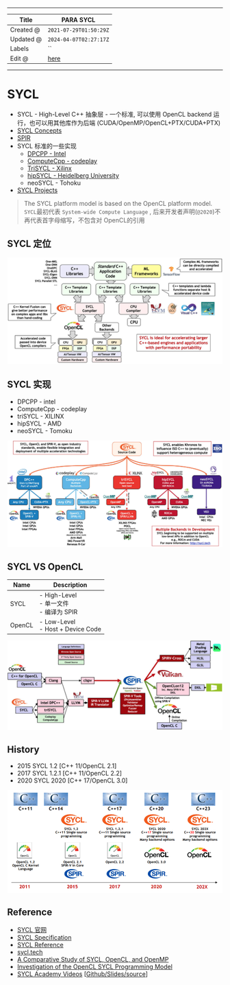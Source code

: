 -----

| Title     | PARA SYCL                                         |
| --------- | ------------------------------------------------- |
| Created @ | `2021-07-29T01:50:29Z`                            |
| Updated @ | `2024-04-07T02:27:17Z`                            |
| Labels    | \`\`                                              |
| Edit @    | [here](https://github.com/junxnone/opt/issues/31) |

-----

# SYCL

  - SYCL - High-Level C++ 抽象层 - 一个标准, 可以使用 OpenCL backend 运行，也可以用其他库作为后端
    (CUDA/OpenMP/OpenCL+PTX/CUDA+PTX)
  - [SYCL Concepts](/SYCL_Concepts)
  - [SPIR](/SPIR)
  - SYCL 标准的一些实现
      - [DPCPP - Intel](https://github.com/intel/llvm)
      - [ComputeCpp -
        codeplay](https://github.com/codeplaysoftware/computecpp-sdk)
      - [TriSYCL - Xilinx](https://github.com/triSYCL/triSYCL)
      - [hipSYCL - Heidelberg
        University](https://github.com/illuhad/hipSYCL)
      - neoSYCL - Tohoku
  - [SYCL Projects](/SYCL_Projects)

> The SYCL platform model is based on the OpenCL platform model.
> `SYCL`最初代表 `System-wide Compute Language` ,
> 后来开发者声明(`@2020`)不再代表首字母缩写，不包含对 OpenCL的引用

## SYCL 定位

![image](media/7d1017e3ae64b03001e12fcc3c09ff45f275ffde.png)

## SYCL 实现

  - DPCPP - intel
  - ComputeCpp - codeplay
  - triSYCL - XILINX
  - hipSYCL - AMD
  - neoSYCL - Tomoku

![image](media/f3c20fb55443e94fffd8848faef751099817906f.png)

## SYCL VS OpenCL

| Name   | Description                             |
| ------ | --------------------------------------- |
| SYCL   | \- High-Level<br> - 单一文件<br> - 编译为 SPIR |
| OpenCL | \- Low-Level<br> - Host + Device Code   |

![image](media/610ce34246a88dd84e07941216d8f3ad3a69491a.png)

## History

  - 2015 SYCL 1.2 \[C++ 11/OpenCL 2.1\]
  - 2017 SYCL 1.2.1 \[C++ 11/OpenCL 2.2\]
  - 2020 SYCL 2020 \[C++ 17/OpenCL 3.0\]

![image](media/8c1eeac5fe4f48d715d495e180369713aac1ce82.png)

## Reference

  - [SYCL 官网](https://www.khronos.org/sycl/)
  - [SYCL
    Specification](https://www.khronos.org/registry/SYCL/specs/sycl-2020/html/sycl-2020.html#introduction)
  - [SYCL Reference](https://sycl.readthedocs.io/en/latest/)
  - [sycl.tech](https://sycl.tech/learn/)
  - [A Comparative Study of SYCL, OpenCL, and
    OpenMP](https://www.researchgate.net/publication/312964923_A_Comparative_Study_of_SYCL_OpenCL_and_OpenMP)
  - [Investigation of the OpenCL SYCL Programming
    Model](https://static.epcc.ed.ac.uk/dissertations/hpc-msc/2013-2014/Investigation%20of%20the%20OpenCL%20SYCL%20Programming%20Model.pdf)
  - [SYCL Academy
    Videos](https://www.youtube.com/watch?v=1RqdVEDY5vg&list=PLCssnq0MpRdM-IUAYtNSPYck6u3oz7OZQ)
    \[[Github/Slides/source](https://github.com/codeplaysoftware/syclacademy)\]
